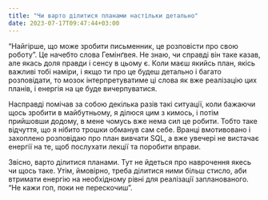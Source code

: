 ```yaml
---
title: "Чи варто ділитися планами настільки детально"
date: 2023-07-17T09:47:44+03:00
---
```


“Найгірше, що може зробити письменник, це розповісти про свою роботу”. Це начебто слова Гемінґвея. Не знаю, чи справді він таке казав, але якась доля правди і сенсу в цьому є. Коли маєш якийсь план, якісь важливі тобі наміри, і якщо ти про це будеш детально і багато розповідати, то мозок інтерпретуватиме ці слова як вже реалізацію цих планів, і енергія на це буде вичерпуватися. 

Насправді помічав за собою декілька разів такі ситуації, коли бажаючи щось зробити в майбутньому, я ділюся цим з кимось, і потім прийшовши додому, в мене чомусь вже нема сил це робити. Тобто таке відчуття, що я нібито трошки обманув сам себе. Вранці вмотивовано і захоплено розповідаю про план вивчати SQL, а вже увечері не вистачає енергії на те, щоб послухати лекції та поробити вправи. 

Звісно, варто ділитися планами. Тут не йдеться про наврочення якесь чи щось таке. Утім, ймовірно, треба ділитися ними більш стисло, аби втримати енергію на необхідному рівні для реалізації запланованого. “Не кажи гоп, поки не перескочиш”.
